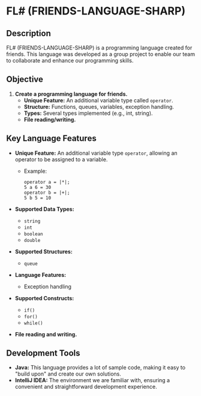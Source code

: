 # FL# (FRIENDS-LANGUAGE-SHARP)

## Description

FL# (FRIENDS-LANGUAGE-SHARP) is a programming language created for friends. This language was developed as a group project to enable our team to collaborate and enhance our programming skills.

## Objective

1. **Create a programming language for friends.**
   - **Unique Feature:** An additional variable type called `operator`.
   - **Structure:** Functions, queues, variables, exception handling.
   - **Types:** Several types implemented (e.g., int, string).
   - **File reading/writing.**

## Key Language Features

- **Unique Feature:** An additional variable type `operator`, allowing an operator to be assigned to a variable.
  - Example:
    ```plaintext
    operator a = |*|;
    5 a 6 = 30
    operator b = |+|;
    5 b 5 = 10
    ```

- **Supported Data Types:**
  - `string`
  - `int`
  - `boolean`
  - `double`

- **Supported Structures:**
  - `queue`

- **Language Features:**
  - Exception handling

- **Supported Constructs:**
  - `if()`
  - `for()`
  - `while()`

- **File reading and writing.**

## Development Tools

- **Java:** This language provides a lot of sample code, making it easy to "build upon" and create our own solutions.
- **IntelliJ IDEA:** The environment we are familiar with, ensuring a convenient and straightforward development experience.
